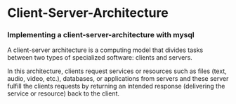 # Client-Server-Architecture

### Implementing a client-server-architecture with mysql

A client-server architecture is a computing model that divides tasks between two types of specialized software: clients and servers. 

 In this architecture, clients request services or resources such as files (text, audio, video, etc.), databases, or applications from servers and these server fulfill the clients requests by returning an intended response (delivering the service or resource) back to the client.
